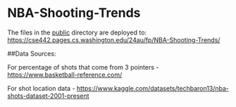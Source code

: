 # NBA-Shooting-Trends

The files in the [public](/public) directory are deployed to: https://cse442.pages.cs.washington.edu/24au/fp/NBA-Shooting-Trends/


##Data Sources:

For percentage of shots that come from 3 pointers - https://www.basketball-reference.com/

For shot location data - https://www.kaggle.com/datasets/techbaron13/nba-shots-dataset-2001-present